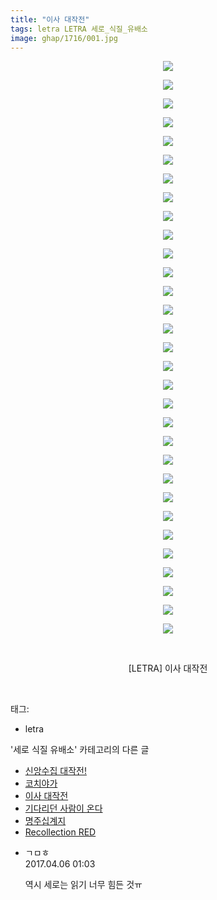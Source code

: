 ```yaml
---
title: "이사 대작전"
tags: letra LETRA 세로_식질_유배소
image: ghap/1716/001.jpg
---
```

<div class="article">
<p style="text-align: center; clear: none; float: none;"><img src="{{ site.nasurl }}/ghap/1716/001.jpg"/></p>
<p style="text-align: center; clear: none; float: none;"><img src="{{ site.nasurl }}/ghap/1716/002.jpg"/></p>
<p style="text-align: center; clear: none; float: none;"><img src="{{ site.nasurl }}/ghap/1716/003.jpg"/></p>
<p style="text-align: center; clear: none; float: none;"><img src="{{ site.nasurl }}/ghap/1716/004.jpg"/></p>
<p style="text-align: center; clear: none; float: none;"><img src="{{ site.nasurl }}/ghap/1716/005.jpg"/></p>
<p style="text-align: center; clear: none; float: none;"><img src="{{ site.nasurl }}/ghap/1716/006.jpg"/></p>
<p style="text-align: center; clear: none; float: none;"><img src="{{ site.nasurl }}/ghap/1716/007.jpg"/></p>
<p style="text-align: center; clear: none; float: none;"><img src="{{ site.nasurl }}/ghap/1716/008.jpg"/></p>
<p style="text-align: center; clear: none; float: none;"><img src="{{ site.nasurl }}/ghap/1716/009.jpg"/></p>
<p style="text-align: center; clear: none; float: none;"><img src="{{ site.nasurl }}/ghap/1716/010.jpg"/></p>
<p style="text-align: center; clear: none; float: none;"><img src="{{ site.nasurl }}/ghap/1716/011.jpg"/></p>
<p style="text-align: center; clear: none; float: none;"><img src="{{ site.nasurl }}/ghap/1716/012.jpg"/></p>
<p style="text-align: center; clear: none; float: none;"><img src="{{ site.nasurl }}/ghap/1716/013.jpg"/></p>
<p style="text-align: center; clear: none; float: none;"><img src="{{ site.nasurl }}/ghap/1716/014.jpg"/></p>
<p style="text-align: center; clear: none; float: none;"><img src="{{ site.nasurl }}/ghap/1716/015.jpg"/></p>
<p style="text-align: center; clear: none; float: none;"><img src="{{ site.nasurl }}/ghap/1716/016.jpg"/></p>
<p style="text-align: center; clear: none; float: none;"><img src="{{ site.nasurl }}/ghap/1716/017.jpg"/></p>
<p style="text-align: center; clear: none; float: none;"><img src="{{ site.nasurl }}/ghap/1716/018.jpg"/></p>
<p style="text-align: center; clear: none; float: none;"><img src="{{ site.nasurl }}/ghap/1716/019.jpg"/></p>
<p style="text-align: center; clear: none; float: none;"><img src="{{ site.nasurl }}/ghap/1716/020.jpg"/></p>
<p style="text-align: center; clear: none; float: none;"><img src="{{ site.nasurl }}/ghap/1716/021.jpg"/></p>
<p style="text-align: center; clear: none; float: none;"><img src="{{ site.nasurl }}/ghap/1716/022.jpg"/></p>
<p style="text-align: center; clear: none; float: none;"><img src="{{ site.nasurl }}/ghap/1716/023.jpg"/></p>
<p style="text-align: center; clear: none; float: none;"><img src="{{ site.nasurl }}/ghap/1716/024.jpg"/></p>
<p style="text-align: center; clear: none; float: none;"><img src="{{ site.nasurl }}/ghap/1716/025.jpg"/></p>
<p style="text-align: center; clear: none; float: none;"><img src="{{ site.nasurl }}/ghap/1716/026.jpg"/></p>
<p style="text-align: center; clear: none; float: none;"><img src="{{ site.nasurl }}/ghap/1716/027.jpg"/></p>
<p style="text-align: center; clear: none; float: none;"><img src="{{ site.nasurl }}/ghap/1716/028.jpg"/></p>
<p style="text-align: center; clear: none; float: none;"><img src="{{ site.nasurl }}/ghap/1716/029.jpg"/></p>
<p style="text-align: center; clear: none; float: none;"><img src="{{ site.nasurl }}/ghap/1716/030.jpg"/></p>
<p style="text-align: center; clear: none; float: none;"><img src="{{ site.nasurl }}/ghap/1716/031.jpg"/></p>
<p style="text-align: center; clear: none; float: none;"><br/></p>
<p style="text-align: center; clear: none; float: none;">[LETRA] 이사 대작전</p>
<p><br/></p>
</div><div class="tagTrail">
<p>태그: </p>
<ul>
<li>letra</li>
</ul>
</div><div class="another">
<p>'세로 식질 유배소' 카테고리의 다른 글</p>
<ul>
<li><a href="/2016-08-21-ghap_1747">신앙수집 대작전!</a></li>
<li><a href="/2016-08-21-ghap_1740">코치야가</a></li>
<li><a href="/2016-08-20-ghap_1716">이사 대작전</a></li>
<li><a href="/2016-08-19-ghap_1693">기다리던 사람이 온다</a></li>
<li><a href="/2016-08-19-ghap_1691">명주십계지</a></li>
<li><a href="/2016-08-18-ghap_1668">Recollection RED</a></li>
</ul>
</div><div class="cb_module cb_fluid">
<div class="cb_wrt cb_profile">
<div class="comment">
<ul>
<li class="cb_thumb_off" id="comment14958157">
<div class="cb_comment_area">
<div class="cb_info_area">
<div class="cb_section">
<span class="cb_nick_name">ㄱㅁㅎ</span>
</div>
<div class="cb_section">
<span class="cb_date">2017.04.06 01:03 </span>
</div>
</div>
<div class="cb_dsc_comment">
<p class="cb_dsc">
											역시 세로는 읽기 너무 힘든 것ㅠ
										</p>
</div>
</div></li>
</ul>
</div>
</div><!-- commentList close -->
</div>